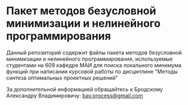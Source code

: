 # Пакет методов безусловной минимизации и нелинейного программирования
Данный репозиторий содержит файлы пакета методов безусловной минимизации и нелинейного программирования, используемые студентами на 609 кафедре МАИ для поиска локального минимума функций при написании курсовой работы по дисциплине "Методы синтеза оптимальных проектных решений"

За дополнительной информацией обращайтесь к Бродскому Александру Владимировичу: bav.process@gmail.com